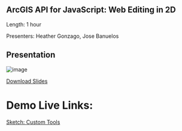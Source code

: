 ## ArcGIS API for JavaScript: Web Editing in 2D

Length: 1 hour

Presenters: Heather Gonzago, Jose Banuelos

## Presentation
![image](https://user-images.githubusercontent.com/36280386/156934207-27cbce0a-2004-4e23-b041-bbe25f79d239.png)

[Download Slides](https://github.com/banuelosj/DevSummit-presentation/blob/main/2022/web-editing-2d/slides/ds2022-arcgis-api-for-javascript-web-editing-2d.pptx?raw=true)

# Demo Live Links:

[Sketch: Custom Tools](https://banuelosj.github.io/DevSummit-presentation/2022/web-editing-2d/demos/sketch_custom_tools)
